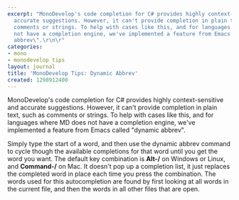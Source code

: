 ```yaml
---
excerpt: "MonoDevelop's code completion for C# provides highly context-sensitive and
  accurate suggestions. However, it can't provide completion in plain text, such as
  comments or strings. To help with cases like this, and for languages where MD does
  not have a completion engine, we've implemented a feature from Emacs called \"dynamic
  abbrev\".\r\n\r"
categories:
- mono
- monodevelop tips
layout: journal
title: 'MonoDevelop Tips: Dynamic Abbrev'
created: 1298912400
---
```

MonoDevelop's code completion for C# provides highly context-sensitive and accurate suggestions. However, it can't provide completion in plain text, such as comments or strings. To help with cases like this, and for languages where MD does not have a completion engine, we've implemented a feature from Emacs called "dynamic abbrev".

Simply type the start of a word, and then use the dynamic abbrev command to cycle though the available completions for that word until you get the word you want. The default key combination is <strong>Alt-/</strong> on Windows or Linux, and <strong>Command-/</strong> on Mac. It doesn't pop up a completion list, it just replaces the completed word in place each time you press the combination. The words used for this autocompletion are found by first looking at all words in the current file, and then the words in all other files that are open.
